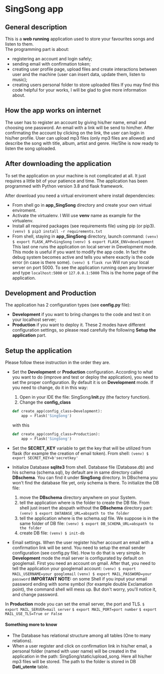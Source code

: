 # SingSong app

## General description
This is a **web running** application used to store your favourites songs and listen to them.  
The programming part is about:
- registering an account and login safely;
- sending email with confirmation token;
- creating user profile page, upload files and create interactions between user and
the machine (user can insert data, update them, listen to music);
- creating users personal folder to store uploaded files
If you may find this code helpful for your works, I will be glad to give more information about.


## How the app works on internet
The user has to register an account by giving his/her name, email and choosing
one password. An email with a link will be send to him/her. After confirmating the
account by clicking on the link, the user can login in his/her profile.
User can upload mp3 files (only mp3 files are allowed) and describe the song with
title, album, artist and genre.
He/She is now ready to listen the song uploaded.


## After downloading the application
To set the application on your machine is not complicated at all. It just requires
a little bit of your patience and time.
The application has been programmed with Python version 3.8 and flask framework.

After download you need a virtual enviroment where install dependencies:
- From shell go in **app_SingSong** directory and create your own virtual enviroment.
- Activate the virtualenv. I Will use **venv** name as example for the virtualenv.
- Install all required packages (see requirements file) using pip (or pip3).
`(venv) $ pip3 install -r requirements.txt`
- From shell, staying in **app_SingSong** directory, launch command:
`(venv) $ export FLASK_APP=SingSong`
`(venv) $ export FLASK_ENV=development`
This last one runs the application on local server in Development mode.
This mode is useful if you want to modify the app code. In fact the debug system
becomes active and tells you where exactly is the code error (in case is there some).
`(venv) $ flask run`
Will run your local server on port 5000.
To see the application running open any browser and type
`localhost:5000` or `127.0.0.1:5000`
This is the home page of the application.


## Development and Production
The application has 2 configuration types (see **config.py** file):
- **Development** if you want to bring changes to the code and test it on your
localhost server;
- **Production** if you want to deploy it.
These 2 modes have different configuration settings, so please read carefully the
following **Setup the application** part.


## Setup the application
Please follow these instruction in the order they are.
- Set the **Development** or **Production** configuration.
According to what you want to do (improve and test or deploy the application), you
need to set the proper configuration. By default it is on **Development** mode.
If you need to change, do it in this way:
  1. Open in your IDE the file: SingSong/__init__.py (the factory function).
  2. Change the **config_class**
  ```python
  def create_app(config_class=Development):
      app = Flask('SingSong')
  ```

  with this
  ```python
  def create_app(config_class=Production):
      app = Flask('SingSong')
  ```
- Set the **SECRET_KEY** variable to get the key that will be utilized from flask
(for example the creation of email token). From shell:
`(venv) $ export SECRET_KEY=b'secretkey'`

- Initialize Database **sqlite3** from shell.
Database file (Database.db) and his schema (schema.sql), by default are in same
directory called **DBschema**. You can find it under **SingSong** directory.
In DBschema you won't find the database file yet, only schema is there. To initialize
the DB file:
  1. move the **DBschema** directory anywhere on your System.
  2. tell the application where is the folder to create the DB file.
  From shell just insert the abspath without the **DBschema** directory part:
  `(venv) $ export DATABASE_URL=abspath to the folder`
  3. tell the application where is the schema.sql file. We suppose is in the same folder
  of DB file:
  `(venv) $ export DB_SCHEMA_URL=abspath to the folder`
  4. create DB file:
  `(venv) $ init-db`

- Email settings.
When the user register his/her account an email with a confirmation link will be send.
You need to setup the email sender configuration (see config.py file).
How to do that is very simple.
In **Development** mode the mail server is configurated by default on googlemail.
First you need an account on gmail. After that, you need to tell the application
your googlemail account:
`(venv) $ export MAIL_USERNAME=your googlemail`
`(venv) $ export MAIL_PASSWORD=your password`
**IMPORTANT NOTE:** on some Shell if you input your email password ending with some
symbol (for example double Exclamation point), the command shell will mess up.
But don't worry, you'll notice it, and change password.


In **Production** mode you can set the email server, the port and TLS.
`$ export MAIL_SERVER=mail server`
`$ export MAIL_PORT=port number`
`$ export MAIL_USE_TLS=True or False`

#### Something more to know
- The Database has relational structure among all tables (One to many relations).
- When a user register and click on confirmation link in his/her email, a personal
folder (named with user name) will be created in the application in the path:
SingSong/static/upload_song. Here all his/her mp3 files will be stored. The path
to the folder is stored in DB **Dati_utente** table.

